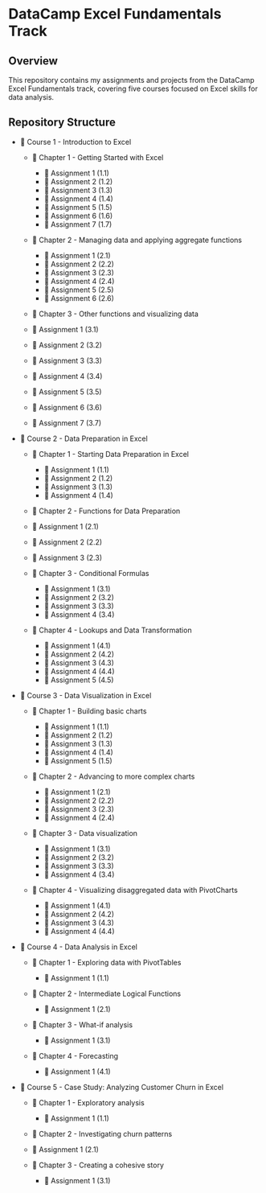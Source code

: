 # DataCamp Excel Fundamentals Track

## Overview
This repository contains my assignments and projects from the DataCamp Excel Fundamentals track, covering five courses focused on Excel skills for data analysis.

## Repository Structure
- 📂 Course 1 - Introduction to Excel
  - 📂 Chapter 1 - Getting Started with Excel
    - 📂 Assignment 1 (1.1)
    - 📂 Assignment 2 (1.2)
    - 📂 Assignment 3 (1.3)
    - 📂 Assignment 4 (1.4)
    - 📂 Assignment 5 (1.5)
    - 📂 Assignment 6 (1.6)
    - 📂 Assignment 7 (1.7)

  - 📂 Chapter 2 - Managing data and applying aggregate functions
    - 📂 Assignment 1 (2.1)
    - 📂 Assignment 2 (2.2)
    - 📂 Assignment 3 (2.3)
    - 📂 Assignment 4 (2.4)
    - 📂 Assignment 5 (2.5)
    - 📂 Assignment 6 (2.6)

   - 📂 Chapter 3 - Other functions and visualizing data
    - 📂 Assignment 1 (3.1)
    - 📂 Assignment 2 (3.2)
    - 📂 Assignment 3 (3.3)
    - 📂 Assignment 4 (3.4)
    - 📂 Assignment 5 (3.5)
    - 📂 Assignment 6 (3.6)
    - 📂 Assignment 7 (3.7)

- 📂 Course 2 - Data Preparation in Excel
  - 📂 Chapter 1 - Starting Data Preparation in Excel
    - 📂 Assignment 1 (1.1)
    - 📂 Assignment 2 (1.2)
    - 📂 Assignment 3 (1.3)
    - 📂 Assignment 4 (1.4)

   - 📂 Chapter 2 - Functions for Data Preparation
    - 📂 Assignment 1 (2.1)
    - 📂 Assignment 2 (2.2)
    - 📂 Assignment 3 (2.3)

  - 📂 Chapter 3 - Conditional Formulas
    - 📂 Assignment 1 (3.1)
    - 📂 Assignment 2 (3.2)
    - 📂 Assignment 3 (3.3)
    - 📂 Assignment 4 (3.4)

  - 📂 Chapter 4 - Lookups and Data Transformation
    - 📂 Assignment 1 (4.1)
    - 📂 Assignment 2 (4.2)
    - 📂 Assignment 3 (4.3)
    - 📂 Assignment 4 (4.4)
    - 📂 Assignment 5 (4.5)

- 📂 Course 3 - Data Visualization in Excel
  - 📂 Chapter 1 - Building basic charts
    - 📂 Assignment 1 (1.1)
    - 📂 Assignment 2 (1.2)
    - 📂 Assignment 3 (1.3)
    - 📂 Assignment 4 (1.4)
    - 📂 Assignment 5 (1.5)

  - 📂 Chapter 2 - Advancing to more complex charts
    - 📂 Assignment 1 (2.1)
    - 📂 Assignment 2 (2.2)
    - 📂 Assignment 3 (2.3)
    - 📂 Assignment 4 (2.4)

  - 📂 Chapter 3 - Data visualization
    - 📂 Assignment 1 (3.1)
    - 📂 Assignment 2 (3.2)
    - 📂 Assignment 3 (3.3)
    - 📂 Assignment 4 (3.4)

  - 📂 Chapter 4 - Visualizing disaggregated data with PivotCharts
    - 📂 Assignment 1 (4.1)
    - 📂 Assignment 2 (4.2)
    - 📂 Assignment 3 (4.3)
    - 📂 Assignment 4 (4.4)

- 📂 Course 4 - Data Analysis in Excel
  - 📂 Chapter 1 - Exploring data with PivotTables
    - 📂 Assignment 1 (1.1)

  - 📂 Chapter 2 - Intermediate Logical Functions
    - 📂 Assignment 1 (2.1)

  - 📂 Chapter 3 - What-if analysis
    - 📂 Assignment 1 (3.1)

  - 📂 Chapter 4 - Forecasting
    - 📂 Assignment 1 (4.1)

- 📂 Course 5 - Case Study: Analyzing Customer Churn in Excel
  - 📂 Chapter 1 - Exploratory analysis
    - 📂 Assignment 1 (1.1)

   - 📂 Chapter 2 - Investigating churn patterns
    - 📂 Assignment 1 (2.1)

  - 📂 Chapter 3 - Creating a cohesive story
    - 📂 Assignment 1 (3.1)
